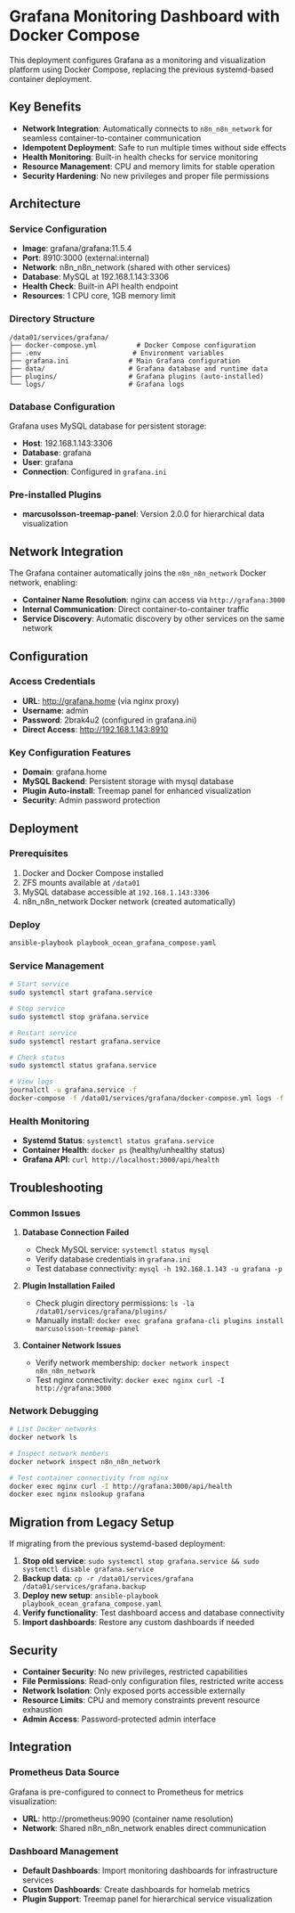 # Grafana Monitoring Dashboard with Docker Compose

This deployment configures Grafana as a monitoring and visualization platform using Docker Compose, replacing the previous systemd-based container deployment.

## Key Benefits

- **Network Integration**: Automatically connects to `n8n_n8n_network` for seamless container-to-container communication
- **Idempotent Deployment**: Safe to run multiple times without side effects
- **Health Monitoring**: Built-in health checks for service monitoring
- **Resource Management**: CPU and memory limits for stable operation
- **Security Hardening**: No new privileges and proper file permissions

## Architecture

### Service Configuration
- **Image**: grafana/grafana:11.5.4
- **Port**: 8910:3000 (external:internal)
- **Network**: n8n_n8n_network (shared with other services)
- **Database**: MySQL at 192.168.1.143:3306
- **Health Check**: Built-in API health endpoint
- **Resources**: 1 CPU core, 1GB memory limit

### Directory Structure
```
/data01/services/grafana/
├── docker-compose.yml          # Docker Compose configuration
├── .env                       # Environment variables
├── grafana.ini               # Main Grafana configuration
├── data/                     # Grafana database and runtime data
├── plugins/                  # Grafana plugins (auto-installed)
└── logs/                     # Grafana logs
```

### Database Configuration
Grafana uses MySQL database for persistent storage:
- **Host**: 192.168.1.143:3306
- **Database**: grafana
- **User**: grafana
- **Connection**: Configured in `grafana.ini`

### Pre-installed Plugins
- **marcusolsson-treemap-panel**: Version 2.0.0 for hierarchical data visualization

## Network Integration

The Grafana container automatically joins the `n8n_n8n_network` Docker network, enabling:
- **Container Name Resolution**: nginx can access via `http://grafana:3000`
- **Internal Communication**: Direct container-to-container traffic
- **Service Discovery**: Automatic discovery by other services on the same network

## Configuration

### Access Credentials
- **URL**: http://grafana.home (via nginx proxy)
- **Username**: admin
- **Password**: 2brak4u2 (configured in grafana.ini)
- **Direct Access**: http://192.168.1.143:8910

### Key Configuration Features
- **Domain**: grafana.home
- **MySQL Backend**: Persistent storage with mysql database
- **Plugin Auto-install**: Treemap panel for enhanced visualization
- **Security**: Admin password protection

## Deployment

### Prerequisites
1. Docker and Docker Compose installed
2. ZFS mounts available at `/data01`
3. MySQL database accessible at `192.168.1.143:3306`
4. n8n_n8n_network Docker network (created automatically)

### Deploy
```bash
ansible-playbook playbook_ocean_grafana_compose.yaml
```

### Service Management
```bash
# Start service
sudo systemctl start grafana.service

# Stop service  
sudo systemctl stop grafana.service

# Restart service
sudo systemctl restart grafana.service

# Check status
sudo systemctl status grafana.service

# View logs
journalctl -u grafana.service -f
docker-compose -f /data01/services/grafana/docker-compose.yml logs -f
```

### Health Monitoring
- **Systemd Status**: `systemctl status grafana.service`
- **Container Health**: `docker ps` (healthy/unhealthy status)
- **Grafana API**: `curl http://localhost:3000/api/health`

## Troubleshooting

### Common Issues

1. **Database Connection Failed**
   - Check MySQL service: `systemctl status mysql`
   - Verify database credentials in `grafana.ini`
   - Test database connectivity: `mysql -h 192.168.1.143 -u grafana -p`

2. **Plugin Installation Failed**
   - Check plugin directory permissions: `ls -la /data01/services/grafana/plugins/`
   - Manually install: `docker exec grafana grafana-cli plugins install marcusolsson-treemap-panel`

3. **Container Network Issues**
   - Verify network membership: `docker network inspect n8n_n8n_network`
   - Test nginx connectivity: `docker exec nginx curl -I http://grafana:3000`

### Network Debugging
```bash
# List Docker networks
docker network ls

# Inspect network members  
docker network inspect n8n_n8n_network

# Test container connectivity from nginx
docker exec nginx curl -I http://grafana:3000/api/health
docker exec nginx nslookup grafana
```

## Migration from Legacy Setup

If migrating from the previous systemd-based deployment:

1. **Stop old service**: `sudo systemctl stop grafana.service && sudo systemctl disable grafana.service`
2. **Backup data**: `cp -r /data01/services/grafana /data01/services/grafana.backup`
3. **Deploy new setup**: `ansible-playbook playbook_ocean_grafana_compose.yaml`
4. **Verify functionality**: Test dashboard access and database connectivity
5. **Import dashboards**: Restore any custom dashboards if needed

## Security

- **Container Security**: No new privileges, restricted capabilities
- **File Permissions**: Read-only configuration files, restricted write access
- **Network Isolation**: Only exposed ports accessible externally
- **Resource Limits**: CPU and memory constraints prevent resource exhaustion
- **Admin Access**: Password-protected admin interface

## Integration

### Prometheus Data Source
Grafana is pre-configured to connect to Prometheus for metrics visualization:
- **URL**: http://prometheus:9090 (container name resolution)
- **Network**: Shared n8n_n8n_network enables direct communication

### Dashboard Management
- **Default Dashboards**: Import monitoring dashboards for infrastructure services
- **Custom Dashboards**: Create dashboards for homelab metrics
- **Plugin Support**: Treemap panel for hierarchical service visualization

